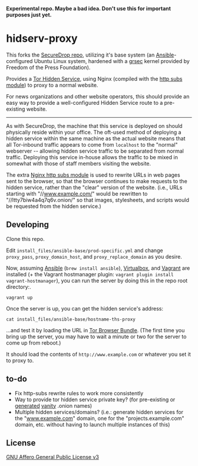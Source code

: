 **Experimental repo. Maybe a bad idea. Don't use this for important purposes just yet.**

# hidserv-proxy

This forks the [SecureDrop repo](https://github.com/freedomofpress/securedrop/), utilizing it's base system (an [Ansible](http://www.ansible.com/home)-configured Ubuntu Linux system, hardened with a [grsec](https://grsecurity.net/) kernel provided by Freedom of the Press Foundation).

Provides a [Tor Hidden Service](https://www.torproject.org/docs/hidden-services.html.en), using Nginx (compiled with the [http subs module](http://wiki.nginx.org/HttpSubsModule)) to proxy to a normal website.

For news organizations and other website operators, this should provide an easy way to provide a well-configured Hidden Service route to a pre-existing website.

---

As with SecureDrop, the machine that this service is deployed on should physically reside within your office. The oft-used method of deploying a hidden service within the same machine as the actual website means that all Tor-inbound traffic appears to come from `localhost` to the "normal" webserver -- allowing hidden service traffic to be separated from normal traffic. Deploying this service in-house allows the traffic to be mixed in somewhat with those of staff members visiting the website.

The extra [Nginx http subs module](http://wiki.nginx.org/HttpSubsModule) is used to rewrite URLs in web pages sent to the browser, so that the browser continues to make requests to the hidden service, rather than the "clear" version of the website. (i.e., URLs starting with "//www.example.com/" would be rewritten to "//ltty7biw4a4q7q6v.onion/" so that images, stylesheets, and scripts would be requested from the hidden service.)

## Developing

Clone this repo.

Edit `install_files/ansible-base/prod-specific.yml` and change `proxy_pass`, `proxy_domain_host`, and `proxy_replace_domain` as you desire.

Now, assuming [Ansible](http://www.ansible.com/home) (`brew install ansible`), [Virtualbox](https://www.virtualbox.org/wiki/Downloads), and [Vagrant](https://www.vagrantup.com/) are installed (+ the Vagrant hostmanager plugin: `vagrant plugin install vagrant-hostmanager`), you can run the server by doing this in the repo root directory:.

```
vagrant up
```

Once the server is up, you can get the hidden service's address:

```
cat install_files/ansible-base/hostname-ths-proxy
```
...and test it by loading the URL in [Tor Browser Bundle](https://www.torproject.org/download/download-easy.html.en). (The first time you bring up the server, you may have to wait a minute or two for the server to come up from reboot.)

It should load the contents of `http://www.example.com` or whatever you set it to proxy to.

## to-do

* Fix http-subs rewrite rules to work more consistently
* Way to provide tor hidden service private key? (for pre-existing or [generated](https://github.com/Freaken/Shallot) [vanity](https://github.com/lachesis/scallion) .onion names)
* Multiple hidden services/domains? (i.e.: generate hidden services for the "www.example.com" domain, one for the "projects.example.com" domain, etc. without having to launch multiple instances of this)

## License

[GNU Affero General Public License v3](/LICENSE)
